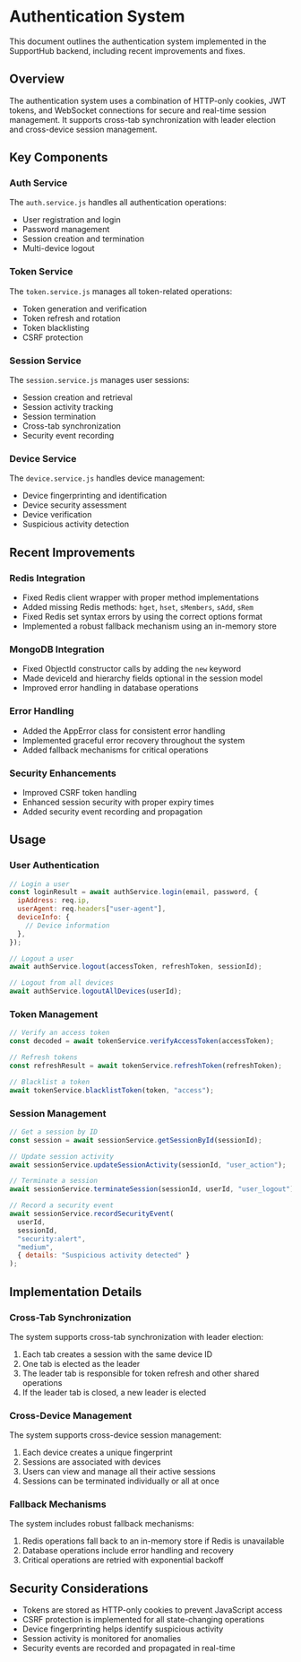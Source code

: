 # Authentication System

This document outlines the authentication system implemented in the SupportHub backend, including recent improvements and fixes.

## Overview

The authentication system uses a combination of HTTP-only cookies, JWT tokens, and WebSocket connections for secure and real-time session management. It supports cross-tab synchronization with leader election and cross-device session management.

## Key Components

### Auth Service

The `auth.service.js` handles all authentication operations:

- User registration and login
- Password management
- Session creation and termination
- Multi-device logout

### Token Service

The `token.service.js` manages all token-related operations:

- Token generation and verification
- Token refresh and rotation
- Token blacklisting
- CSRF protection

### Session Service

The `session.service.js` manages user sessions:

- Session creation and retrieval
- Session activity tracking
- Session termination
- Cross-tab synchronization
- Security event recording

### Device Service

The `device.service.js` handles device management:

- Device fingerprinting and identification
- Device security assessment
- Device verification
- Suspicious activity detection

## Recent Improvements

### Redis Integration

- Fixed Redis client wrapper with proper method implementations
- Added missing Redis methods: `hget`, `hset`, `sMembers`, `sAdd`, `sRem`
- Fixed Redis set syntax errors by using the correct options format
- Implemented a robust fallback mechanism using an in-memory store

### MongoDB Integration

- Fixed ObjectId constructor calls by adding the `new` keyword
- Made deviceId and hierarchy fields optional in the session model
- Improved error handling in database operations

### Error Handling

- Added the AppError class for consistent error handling
- Implemented graceful error recovery throughout the system
- Added fallback mechanisms for critical operations

### Security Enhancements

- Improved CSRF token handling
- Enhanced session security with proper expiry times
- Added security event recording and propagation

## Usage

### User Authentication

```javascript
// Login a user
const loginResult = await authService.login(email, password, {
  ipAddress: req.ip,
  userAgent: req.headers["user-agent"],
  deviceInfo: {
    // Device information
  },
});

// Logout a user
await authService.logout(accessToken, refreshToken, sessionId);

// Logout from all devices
await authService.logoutAllDevices(userId);
```

### Token Management

```javascript
// Verify an access token
const decoded = await tokenService.verifyAccessToken(accessToken);

// Refresh tokens
const refreshResult = await tokenService.refreshToken(refreshToken);

// Blacklist a token
await tokenService.blacklistToken(token, "access");
```

### Session Management

```javascript
// Get a session by ID
const session = await sessionService.getSessionById(sessionId);

// Update session activity
await sessionService.updateSessionActivity(sessionId, "user_action");

// Terminate a session
await sessionService.terminateSession(sessionId, userId, "user_logout");

// Record a security event
await sessionService.recordSecurityEvent(
  userId,
  sessionId,
  "security:alert",
  "medium",
  { details: "Suspicious activity detected" }
);
```

## Implementation Details

### Cross-Tab Synchronization

The system supports cross-tab synchronization with leader election:

1. Each tab creates a session with the same device ID
2. One tab is elected as the leader
3. The leader tab is responsible for token refresh and other shared operations
4. If the leader tab is closed, a new leader is elected

### Cross-Device Management

The system supports cross-device session management:

1. Each device creates a unique fingerprint
2. Sessions are associated with devices
3. Users can view and manage all their active sessions
4. Sessions can be terminated individually or all at once

### Fallback Mechanisms

The system includes robust fallback mechanisms:

1. Redis operations fall back to an in-memory store if Redis is unavailable
2. Database operations include error handling and recovery
3. Critical operations are retried with exponential backoff

## Security Considerations

- Tokens are stored as HTTP-only cookies to prevent JavaScript access
- CSRF protection is implemented for all state-changing operations
- Device fingerprinting helps identify suspicious activity
- Session activity is monitored for anomalies
- Security events are recorded and propagated in real-time
